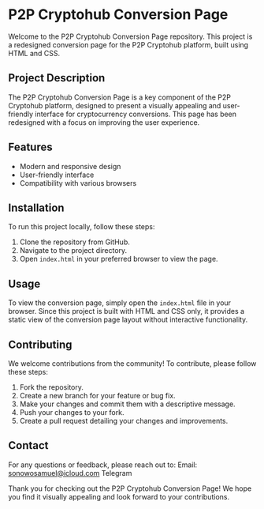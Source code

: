 # P2P Cryptohub Conversion Page

Welcome to the P2P Cryptohub Conversion Page repository. This project is a redesigned conversion page for the P2P Cryptohub platform, built using HTML and CSS.

## Project Description
The P2P Cryptohub Conversion Page is a key component of the P2P Cryptohub platform, designed to present a visually appealing and user-friendly interface for cryptocurrency conversions. This page has been redesigned with a focus on improving the user experience.


## Features
- Modern and responsive design
- User-friendly interface
- Compatibility with various browsers


## Installation
To run this project locally, follow these steps:

1. Clone the repository from GitHub.
2. Navigate to the project directory.
3. Open `index.html` in your preferred browser to view the page.


## Usage
To view the conversion page, simply open the `index.html` file in your browser. Since this project is built with HTML and CSS only, it provides a static view of the conversion page layout without interactive functionality.


## Contributing
We welcome contributions from the community! To contribute, please follow these steps:

1. Fork the repository.
2. Create a new branch for your feature or bug fix.
3. Make your changes and commit them with a descriptive message.
4. Push your changes to your fork.
5. Create a pull request detailing your changes and improvements.


## Contact
For any questions or feedback, please reach out to:
Email: sonowosamuel@icloud.com
Telegram

Thank you for checking out the P2P Cryptohub Conversion Page! We hope you find it visually appealing and look forward to your contributions.
